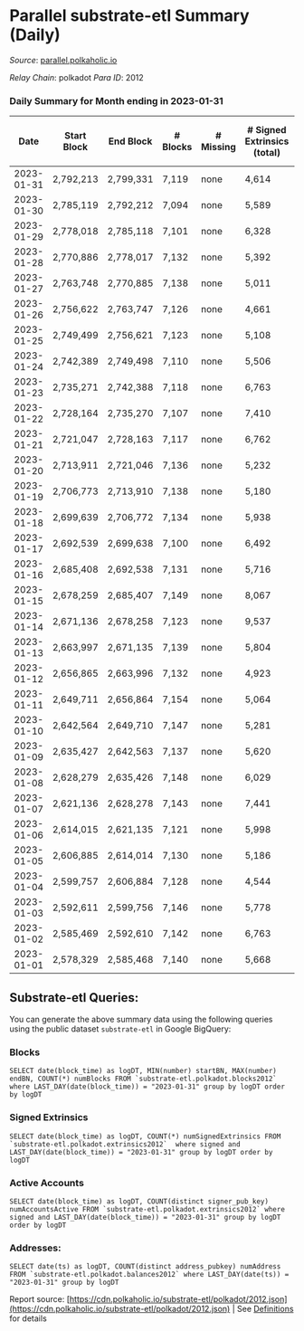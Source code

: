 # Parallel substrate-etl Summary (Daily)

_Source_: [parallel.polkaholic.io](https://parallel.polkaholic.io)

*Relay Chain*: polkadot
*Para ID*: 2012



### Daily Summary for Month ending in 2023-01-31


| Date | Start Block | End Block | # Blocks | # Missing | # Signed Extrinsics (total) | # Active Accounts | # Addresses with Balances | # Events | # Transfers | # XCM Transfers In | # XCM Transfers Out |
| ---- | ----------- | --------- | -------- | --------- | --------------------------- | ----------------- | ------------------------- | -------- | ----------- | ------------------ | ------------------- |
| 2023-01-31 | 2,792,213 | 2,799,331 | 7,119 | none  | 4,614 | 298 | 46,950 | 41,290 | 1,518 ($62,459.53) | 72 ($51,381.86) | 75 ($289,384.53) |
| 2023-01-30 | 2,785,119 | 2,792,212 | 7,094 | none  | 5,589 | 412 | 46,938 | 52,863 | 2,259 ($84,168.48) | 109 ($104,587.15) | 97 ($43,625.54) |
| 2023-01-29 | 2,778,018 | 2,785,118 | 7,101 | none  | 6,328 | 472 | 46,925 | 58,091 | 2,168 ($63,515.75) | 97 ($98,928.13) | 105 ($135,711.06) |
| 2023-01-28 | 2,770,886 | 2,778,017 | 7,132 | none  | 5,392 | 419 | 46,909 | 52,495 | 2,108 ($59,230.34) | 85 ($35,526.04) | 85 ($73,682.80) |
| 2023-01-27 | 2,763,748 | 2,770,885 | 7,138 | none  | 5,011 | 412 | 46,895 | 50,684 | 2,338 ($87,795.01) | 73 ($91,563.65) | 76 ($41,269.56) |
| 2023-01-26 | 2,756,622 | 2,763,747 | 7,126 | none  | 4,661 | 399 | 46,878 | 48,209 | 2,130 ($74,328.07) | 87 ($21,464.63) | 67 ($48,688.03) |
| 2023-01-25 | 2,749,499 | 2,756,621 | 7,123 | none  | 5,108 | 414 | 46,863 | 51,647 | 2,502 ($84,033.66) | 89 ($88,200.34) | 91 ($99,475.36) |
| 2023-01-24 | 2,742,389 | 2,749,498 | 7,110 | none  | 5,506 | 471 | 46,845 | 55,006 | 2,749 ($128,067.15) | 111 ($88,790.56) | 77 ($116,262.58) |
| 2023-01-23 | 2,735,271 | 2,742,388 | 7,118 | none  | 6,763 | 460 | 46,832 | 60,870 | 2,406 ($69,080.12) | 108 ($61,786.68) | 90 ($117,130.92) |
| 2023-01-22 | 2,728,164 | 2,735,270 | 7,107 | none  | 7,410 | 412 | 46,824 | 62,554 | 2,019 ($47,691.48) | 75 ($95,567.49) | 83 ($56,005.47) |
| 2023-01-21 | 2,721,047 | 2,728,163 | 7,117 | none  | 6,762 | 466 | 46,814 | 61,057 | 2,423 ($81,939.47) | 72 ($23,016.04) | 80 ($246,366.18) |
| 2023-01-20 | 2,713,911 | 2,721,046 | 7,136 | none  | 5,232 | 411 | 46,803 | 51,815 | 1,828 ($94,300.96) | 72 ($22,795.38) | 58 ($23,165.95) |
| 2023-01-19 | 2,706,773 | 2,713,910 | 7,138 | none  | 5,180 | 361 | 46,795 | 50,381 | 1,668 ($26,388.30) | 68 ($50,536.23) | 43 ($83,180.74) |
| 2023-01-18 | 2,699,639 | 2,706,772 | 7,134 | none  | 5,938 | 426 | 46,786 | 56,243 | 2,373 ($100,228.13) | 106 ($54,611.48) | 92 ($112,210.02) |
| 2023-01-17 | 2,692,539 | 2,699,638 | 7,100 | none  | 6,492 | 562 | 46,767 | 66,914 | 3,723 ($219,422.95) | 133 ($202,142.94) | 120 ($132,515.47) |
| 2023-01-16 | 2,685,408 | 2,692,538 | 7,131 | none  | 5,716 | 386 | 46,759 | 47,898 | 2,043 ($101,301.37) | 101 ($201,852.20) | 60 ($67,212.55) |
| 2023-01-15 | 2,678,259 | 2,685,407 | 7,149 | none  | 8,067 | 435 | 46,747 | 63,964 | 3,372 ($162,862.95) | 125 ($54,280.08) | 99 ($205,140.59) |
| 2023-01-14 | 2,671,136 | 2,678,258 | 7,123 | none  | 9,537 | 595 | 46,731 | 85,006 | 5,330 ($268,909.06) | 189 ($154,332.45) | 190 ($261,236.99) |
| 2023-01-13 | 2,663,997 | 2,671,135 | 7,139 | none  | 5,804 | 478 | 46,712 | 58,121 | 2,897 ($131,708.83) | 140 ($48,119.82) | 93 ($1,268,911.64) |
| 2023-01-12 | 2,656,865 | 2,663,996 | 7,132 | none  | 4,923 | 491 | 46,671 | 54,047 | 2,782 ($74,295.69) | 143 ($268,460.37) | 131 ($103,608.51) |
| 2023-01-11 | 2,649,711 | 2,656,864 | 7,154 | none  | 5,064 | 427 | 46,638 | 53,900 | 2,687 ($66,023.19) | 145 ($72,157.12) | 103 ($40,764.71) |
| 2023-01-10 | 2,642,564 | 2,649,710 | 7,147 | none  | 5,281 | 408 | 46,619 | 52,758 | 2,057 ($58,228.62) | 119 ($45,132.16) | 118 ($141,208.83) |
| 2023-01-09 | 2,635,427 | 2,642,563 | 7,137 | none  | 5,620 | 496 | 46,605 | 58,036 | 2,591 ($64,672.26) | 153 ($139,103.53) | 153 ($227,739.07) |
| 2023-01-08 | 2,628,279 | 2,635,426 | 7,148 | none  | 6,029 | 446 | 46,590 | 59,426 | 2,514 ($74,323.17) | 145 ($97,404.01) | 122 ($153,395.35) |
| 2023-01-07 | 2,621,136 | 2,628,278 | 7,143 | none  | 7,441 | 396 | 46,574 | 68,189 | 4,153 ($196,119.72) | 188 ($53,019.52) | 192 ($60,058.79) |
| 2023-01-06 | 2,614,015 | 2,621,135 | 7,121 | none  | 5,998 | 449 | 46,558 | 63,162 | 4,675 ($156,656.82) | 188 ($187,120.27) | 157 ($45,167.01) |
| 2023-01-05 | 2,606,885 | 2,614,014 | 7,130 | none  | 5,186 | 381 | 46,541 | 53,054 | 2,357 ($45,757.71) | 91 ($109,137.39) | 72 ($140,814.02) |
| 2023-01-04 | 2,599,757 | 2,606,884 | 7,128 | none  | 4,544 | 403 | 46,523 | 48,927 | 1,992 ($47,661.11) | 99 ($73,409.52) | 75 ($28,546.71) |
| 2023-01-03 | 2,592,611 | 2,599,756 | 7,146 | none  | 5,778 | 433 | 46,515 | 57,425 | 2,642 ($74,112.12) | 109 ($30,533.66) | 79 ($101,617.25) |
| 2023-01-02 | 2,585,469 | 2,592,610 | 7,142 | none  | 6,763 | 455 | 46,505 | 64,955 | 3,284 ($175,110.05) | 104 ($31,202.14) | 88 ($138,570.52) |
| 2023-01-01 | 2,578,329 | 2,585,468 | 7,140 | none  | 5,668 | 354 | 46,497 | 53,747 | 1,575 ($20,266.82) | 84 ($189,542.37) | 74 ($60,928.19) |

## Substrate-etl Queries:
You can generate the above summary data using the following queries using the public dataset `substrate-etl` in Google BigQuery:


### Blocks
```
SELECT date(block_time) as logDT, MIN(number) startBN, MAX(number) endBN, COUNT(*) numBlocks FROM `substrate-etl.polkadot.blocks2012`  where LAST_DAY(date(block_time)) = "2023-01-31" group by logDT order by logDT
```


### Signed Extrinsics
```
SELECT date(block_time) as logDT, COUNT(*) numSignedExtrinsics FROM `substrate-etl.polkadot.extrinsics2012`  where signed and LAST_DAY(date(block_time)) = "2023-01-31" group by logDT order by logDT
```


### Active Accounts
```
SELECT date(block_time) as logDT, COUNT(distinct signer_pub_key) numAccountsActive FROM `substrate-etl.polkadot.extrinsics2012` where signed and LAST_DAY(date(block_time)) = "2023-01-31" group by logDT order by logDT
```


### Addresses:
```
SELECT date(ts) as logDT, COUNT(distinct address_pubkey) numAddress FROM `substrate-etl.polkadot.balances2012` where LAST_DAY(date(ts)) = "2023-01-31" group by logDT
```



Report source: [https://cdn.polkaholic.io/substrate-etl/polkadot/2012.json](https://cdn.polkaholic.io/substrate-etl/polkadot/2012.json) | See [Definitions](/DEFINITIONS.md) for details
